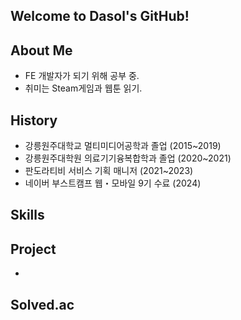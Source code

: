 ## Welcome to Dasol's GitHub!

## About Me
- FE 개발자가 되기 위해 공부 중.
- 취미는 Steam게임과 웹툰 읽기.

## History
- 강릉원주대학교 멀티미디어공학과 졸업 (2015~2019)
- 강릉원주대학원 의료기기융복합학과 졸업 (2020~2021)
- 판도라티비 서비스 기획 매니저 (2021~2023)
- 네이버 부스트캠프 웹・모바일 9기 수료 (2024)

## Skills


## Project
- 

## Solved.ac

<!--
**dbjoung/dbjoung** is a ✨ _special_ ✨ repository because its `README.md` (this file) appears on your GitHub profile.

Here are some ideas to get you started:

- 🔭 I’m currently working on ...
- 🌱 I’m currently learning ...
- 👯 I’m looking to collaborate on ...
- 🤔 I’m looking for help with ...
- 💬 Ask me about ...
- 📫 How to reach me: ...
- 😄 Pronouns: ...
- ⚡ Fun fact: ...
-->
